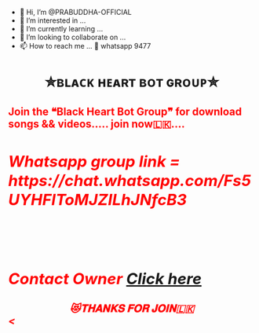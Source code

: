 - 👋 Hi, I’m @PRABUDDHA-OFFICIAL
- 👀 I’m interested in ...
- 🌱 I’m currently learning ...
- 💞️ I’m looking to collaborate on ...
- 📫 How to reach me ... 
   👻 whatsapp 9477

<!---
PRABUDDHA-OFFICIAL/PRABUDDHA-OFFICIAL is a ✨ special ✨ repository because its `README.md` (this file) appears on your GitHub profile.
You can click the Preview link to take a look at your changes.
--->


<center><h1>✮ʙʟᴀᴄᴋ ʜᴇᴀʀᴛ ʙᴏᴛ ɢʀᴏᴜᴘ✮ </h1> </center> 
<h2> <font color="red" face=%Monotype Corsiva"> Join the ❝Black Heart Bot Group❞ for download songs && videos..... join now🇱🇰....
<h2> <i> Whatsapp group link = https://chat.whatsapp.com/Fs5UYHFlToMJZILhJNfcB3 </h2> 
<h2> <br><br>Contact Owner <a href="wa.me/94774155960">Click here</a>
<h4> <center> 😻𝐓𝐇𝐀𝐍𝐊𝐒 𝐅𝐎𝐑 𝐉𝐎𝐈𝐍🇱🇰 </center>
<

